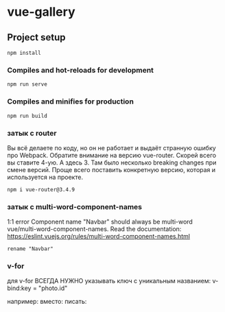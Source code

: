 # vue-gallery

## Project setup

```
npm install
```

### Compiles and hot-reloads for development

```
npm run serve
```

### Compiles and minifies for production

```
npm run build
```

### затык с router

Вы всё делаете по коду, но он не работает и выдаёт странную ошибку про Webpack. Обратите внимание на версию vue-router. Скорей всего вы ставите 4-ую. А здесь 3.
Там было несколько breaking changes при смене версий. Проще всего поставить конкретную версию, которая и используется на проекте.

```
npm i vue-router@3.4.9
```

### затык с multi-word-component-names

1:1 error Component name "Navbar" should always be multi-word vue/multi-word-component-names. Read the documentation: https://eslint.vuejs.org/rules/multi-word-component-names.html

```
rename "Navbar"
```

### v-for

для v-for ВСЕГДА НУЖНО указывать ключ с уникальным названием: v-bind:key = "photo.id"

например:
вместо: <Photo v-for="photo in photos" v-bind:photo="photo" />
писать: <Photo v-for="photo in photos" v-bind:photo="photo" :key="photo.id"/>
